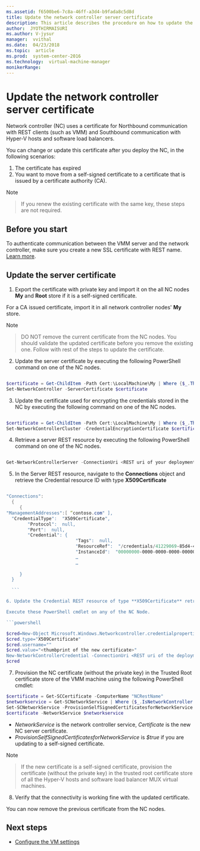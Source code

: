 ```yaml
---
ms.assetid: f6500be6-7c8a-46ff-a3d4-b9fada8c5d8d
title: Update the network controller server certificate
description: This article describes the procedure on how to update the network controller's server certificate.
author:  JYOTHIRMAISURI
ms.author: V-jysur
manager:  vvithal
ms.date:  04/23/2018
ms.topic:  article
ms.prod:  system-center-2016
ms.technology:  virtual-machine-manager
monikerRange:
---
```



# Update the network controller server certificate
  Network controller (NC) uses a certificate for Northbound communication with REST clients (such as VMM) and Southbound communication with Hyper-V hosts and software load balancers.

  You can change or update this certificate after you deploy the NC, in the following scenarios:

  1.	The certificate has expired
  2.	You want to move from a self-signed certificate to a certificate that is issued by a certificate authority (CA).

  > [!NOTE]

  > If you renew the existing certificate with the same key, these steps are not required.

## Before you start

 To authenticate communication between the VMM server and the network controller, make sure you create a new SSL certificate with REST name. [Learn more](sdn-controller.md#set-up-the-security-certificates).

## Update the server certificate

1.	Export the certificate with private key and import it on the all NC nodes **My** and **Root** store if it is a self-signed certificate.

  For a CA issued certificate, import it in all network controller nodes' **My** store.

  > [!NOTE]

  > DO NOT remove the current certificate from the NC nodes. You should validate the updated certificate before you remove the existing one. Follow with rest of the steps to update the certificate.

2.	Update the server certificate by executing the following PowerShell command on one of the NC nodes.

  ```powershell

  $certificate = Get-ChildItem -Path Cert:\LocalMachine\My | Where {$_.Thumbprint -eq “Thumbprint of new certificate”}
  Set-NetworkController -ServerCertificate $certificate

   ```

3.	Update the certificate used for encrypting the credentials stored in the NC by executing the following command on one of the NC nodes.

  ```powershell

  $certificate = Get-ChildItem -Path Cert:\LocalMachine\My | Where {$_.Thumbprint -eq “Thumbprint of new certificate”}
  Set-NetworkControllerCluster -CredentialEncryptionCertificate $certificate

  ```

4.	Retrieve a server REST resource by executing the following PowerShell command on one of the NC nodes.

  ```powershell

  Get-NetworkControllerServer -ConnectionUri <REST uri of your deployment>

  ```

5.	In the Server REST resource, navigate to the **Connections** object and retrieve the Credential resource ID with type **X509Certificate**

  ```powershell

  "Connections":
    {
       {
"ManagementAddresses":[ “contoso.com" ],                  
    "CredentialType":  "X509Certificate",
          "Protocol":  null,
          "Port":  null,
          "Credential": {
                            "Tags":  null,
                            "ResourceRef":  "/credentials/41229069-85d4-4352-be85-034d0c5f4658",
                            "InstanceId":  "00000000-0000-0000-0000-000000000000",
                            …
                            …
                                                                                            }
       }   
    }

    ```

6. Update the Credential REST resource of type **X509Certificate** retrieved above with the thumbprint of the new certificate.

  Execute these PowerShell cmdlet on any of the NC Node.

  ```powershell

  $cred=New-Object Microsoft.Windows.Networkcontroller.credentialproperties
  $cred.type="X509Certificate"
  $cred.username=""
  $cred.value="<thumbprint of the new certificate>"
  New-NetworkControllerCredential -ConnectionUri <REST uri of the deployment> -ResourceId 41229069-85d4-4352-be85-034d0c5f4658 -Properties
  $cred

 ```

7.  Provision the NC certificate (without the private key) in the Trusted Root certificate store of the VMM machine using the following PowerShell cmdlet:

  ```powershell
  $certificate = Get-SCCertificate -ComputerName "NCRestName"
  $networkservice = Get-SCNetworkService | Where {$_.IsNetworkController -eq $true}
  Set-SCNetworkService -ProvisionSelfSignedCertificatesforNetworkService $true -Certificate
  $certificate -NetworkService $networkservice

 ```
  -  *NetworkService* is the network controller service, *Certificate* is the new NC server certificate.
  - *ProvisionSelfSignedCertificatesforNetworkService* is *$true* if you are updating to a self-signed certificate.

  >[!NOTE]

  > If the new certificate is a self-signed certificate, provision the certificate (without the private key) in the trusted root certificate store of all the Hyper-V hosts and software load balancer MUX virtual machines.

8. Verify  that the connectivity is working fine with the updated certificate.

  You can now remove the previous certificate from the NC nodes.


## Next steps

- [Configure the VM settings](vm-settings.md)
